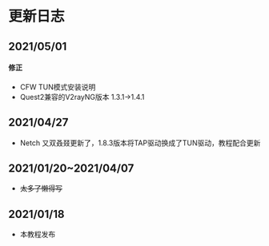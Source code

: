 # 更新日志

## 2021/05/01

#### 修正

* CFW TUN模式安装说明
* Quest2兼容的V2rayNG版本 1.3.1→1.4.1

## 2021/04/27

* Netch 又双叒叕更新了，1.8.3版本将TAP驱动换成了TUN驱动，教程配合更新

## 2021/01/20~2021/04/07

* ~~太多了懒得写~~

## 2021/01/18

* 本教程发布


